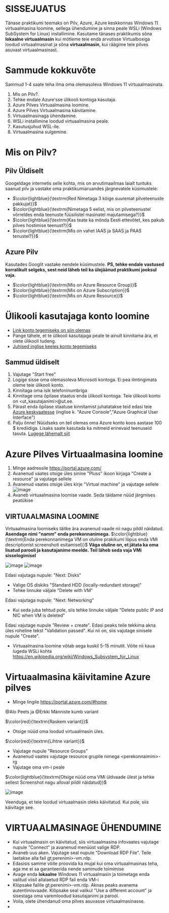# SISSEJUATUS 

Tänase praktikumi teemaks on Pilv, Azure, Azure keskkonnas Windows 11 virtuaalmasina loomine, sellega ühendumine ja sinna peale WSLi (Windows SubSystem for Linux) 
installimine. Kasutame tänases praktikumis sõna **lokaalne virtuaalmasin** kui mõtleme teie enda arvutisse Virtualboxiga loodud virtuaalmasinat ja sõna **virtuaalmasin**, kui räägime teie pilves asuvast virtuaalmasinast. 

# Sammude kokkuvõte


Sammud 1-4 saate teha ilma oma olemasoleva Windows 11 virtuaalmasinata.

1. Mis on Pilv?.
1. Tehke endale Azure'sse ülikooli kontoga kasutaja.
2. Azure Pilves Virtuaalmasina loomine.
3. Azure Pilves Virtuaalmasina käivitamine.
4. Virtuaalmasinaga ühendamine.
5. WSLi installimine loodud virtuaalmasina peale.
6. Kasutusjuhud WSL-ile.
7. Virtuaalmasina sulgemine.

# Mis on Pilv?

## Pilv Üldiselt 

Googeldage internetis selle kohta, mis on arvutimaailmas laialt tuntuks saanud pilv ja vastake oma praktikumiaruandes järgnevatele küsimustele:

+ $\color{lightblue}{\textrm{Red Nimetaga 3 kõige suuremat pilveteenuste pakkujat}}$
+ $\color{lightblue}{\textrm{Nimetaga 5 eelist, mis on pilveteenustel võrreldes enda teenuste füüsilistel masinatel majutamisega?}}$
+ $\color{lightblue}{\textrm{Kas teate ka mõnda Eesti ettevõtet, kes pakub pilves hostimise teenust?}}$
+ $\color{lightblue}{\textrm{Mis on vahet IAAS ja SAAS ja PAAS tenustel?}}$


## Azure Pilv


Kasutades Googlit vastake nendele küsimustele. **PS, tehke endale vastused korralikult selgeks, sest neid läheb teil ka ülejäänud praktikumi jooksul vaja.**

+ $\color{lightblue}{\textrm{Mis on Azure Resource Group}}$
+ $\color{lightblue}{\textrm{Mis on Azure Subscription}}$
+ $\color{lightblue}{\textrm{Mis on Azure Resource}}$

# Ülikooli kasutajaga konto loomine 

+ [Link konto tegemiseks on siin olemas](https://azure.microsoft.com/en-us/free/students/)
+ Pange tähele, et te ülikooli kasutajaga peate te ainult kinnitama ära, et olete ülikooli tudeng. 
+ [Juhised inglise keeles konto tegemiseks](https://dev.to/esdanielgomez/creating-azure-for-students-account-48g)

## Sammud üldiselt

1. Vajutage "Start free"
2. Logige sisse oma olemasoleva Microsoti kontoga. Ei pea ilmtingimata oleme teie ülikooli konto. 
3. Kinnitaga oma isik telefoninumbriga 
4. Kinnitage oma õpilase staatus enda ülikooli kontoga. Teie ülikooli konto on <ut_kasutajanimi>@ut.ee.
5. Pärast enda õpilase staatuse kinnitamist juhatatakse teid edasi teie [Azure keskvaatesse](http://portal.azure.com/) (inglise k. "Azure Console","Azure Graphical User Interface")
6. Palju õnne! Nüüdseks on teil olemas oma Azure konto koos aastase 100 $ krediidiga. Lisaks saate kasutada ka mitmeid erinevaid teenuseid tasuta. [Lugege lähemalt siit](http://portal.azure.com/)

# Azure Pilves Virtuaalmasina loomine 


1. Minge aadressile https://portal.azure.com/ 
2. Avanenud vaates otsige üles sinine "Pluss" ikoon kirjaga "Create a resource" ja vajutage sellele
3. Avanenud vaates otsige üles kirje "Virtual machine" ja vajutage sellele 
![image](https://user-images.githubusercontent.com/21141607/196036889-eec37a7b-0751-4eaf-9288-dd10298287a0.png)
4. Avaneb virtuaalmasina loomise vaade. Seda täidame nüüd järgmises peatükise



## VIRTUAALMASINA LOOMINE 

Virtuaalmasina loomiseks täitke ära avanenud vaade nii nagu pildil näidatud. **Asendage nimi "namm" enda perekonnanimega.** $\color{lightblue}{\textrm{Enda perekonnanimega VM on oluline prakikumi lõpus enda VMi descriptionist screenshoti esitamisel}}$
**Väga oluline on, et jätata ka oma lisatud parooli ja kasutajanime meelde. Teil läheb seda vaja VMi sisselogimisel**

![image](https://user-images.githubusercontent.com/21141607/196038492-502d97d8-3500-41d8-b334-6f9efb40c54c.png)
![image](https://user-images.githubusercontent.com/21141607/196038509-00914b16-91fd-4f04-bfe4-dd2c428d2be3.png)

Edasi vajutaga nupule: "Next: Disks"


+ Valige OS diskiks "Standard HDD (locally-redundant storage)"
+ Tehke linnuke väljale "Delete with VM"

Edasi vajutaga nupule: "Next: Networking"

+ Kui seda juba tehtud pole, siis tehke linnuke väljale "Delete public IP and NIC when VM is deleted"

Edasi vajutage nupule "Review + create". Edasi peaks teile tekkima akna üles roheline tekst "Validation passed". Kui nii on, siis vajutage sinisele nupule "Create". 


+ Virtuaalmasina loomine võtab aega kuskil 5-15 minutit. Võite nii kaua lugeda WSLi kohta https://en.wikipedia.org/wiki/Windows_Subsystem_for_Linux

# Virtuaalmasina käivitamine Azure pilves

+ Minge lingile https://portal.azure.com/#home


@Alo Peets ja @Erkki Männiste kumb variant



$\color{red}{\textrm{Raskem variant}}$

+ Otsige nüüd oma loodud virtuaalmasin üles.

$\color{red}{\textrm{Lihtne variant}}$

+ Vajutage nupule "Resource Groups"
+ Avanenud vaates vajutage resource grupile nimega &lt;perekonnaimini>-rg
+ Vajutage oma vm-i peale
  


$\color{lightblue}{\textrm{Otsige nüüd oma VMi üldvaade ülest ja tehke sellest Screenshot nagu alloval pildil näidatud}}$

![image](https://user-images.githubusercontent.com/21141607/196039626-da416317-6c88-48b5-b709-8e76ae112338.png)


Veenduga, et teie loodud virtuaalmasin oleks käivitatud. Kui pole, siis käivitage see. 


# VIRTUAALMASINAGE ÜHENDUMINE

+ Kui virtuaalmasin on käivitatud, siis virtuaalmasina infovaates vajutage nupule "Connect" ja avanenud menüüst valige RDP.
+ Avaneb uus aken. Vajutage seal nupule "Download RDP File". Teile laetakse alla fail gt;perenimi>-vm.rdp. 
+ Edasisis samme võite proovida ka mujal kui oma virtuaalmasinas teha, aga me ei sa garanteerida nende sammude toimimise
+ Avage enda **lokaalne** Windows 11 virtuaalmasin ja toimetage enda valitud viisil allalaetud RDP fail enda VM-i 
+ Klõpsake failile gt;perenimi>-vm.rdp. Aknas peaks avanema autentimisvaade. Klõpsake seal valikul "Use a different account" ja sisestaga oma varemloodud kasutajanimi ja parool. 
+ Voila, olete ühendanud oma pilves asuvasse virtuaalmasinasse. 
+ 




